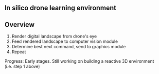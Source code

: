 In silico drone learning environment
---

Overview
-
1. Render digital landscape from drone's eye
2. Feed rendered landscape to computer vision module
3. Determine best next command, send to graphics module
4. Repeat

Progress:
Early stages. Still working on building a reactive 3D environment (i.e. step 1
above)
